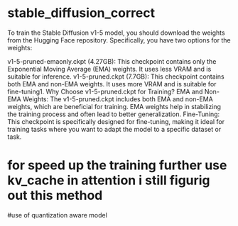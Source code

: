 # stable_diffusion_correct
To train the Stable Diffusion v1-5 model, you should download the weights from the Hugging Face repository. Specifically, you have two options for the weights:

v1-5-pruned-emaonly.ckpt (4.27GB): This checkpoint contains only the Exponential Moving Average (EMA) weights. It uses less VRAM and is suitable for inference.
v1-5-pruned.ckpt (7.7GB): This checkpoint contains both EMA and non-EMA weights. It uses more VRAM and is suitable for fine-tuning1.
Why Choose v1-5-pruned.ckpt for Training?
EMA and Non-EMA Weights: The v1-5-pruned.ckpt includes both EMA and non-EMA weights, which are beneficial for training. EMA weights help in stabilizing the training process and often lead to better generalization.
Fine-Tuning: This checkpoint is specifically designed for fine-tuning, making it ideal for training tasks where you want to adapt the model to a specific dataset or task.
# for speed up the training further use kv_cache in attention i still figurig out this method 
#use of quantization aware model 
